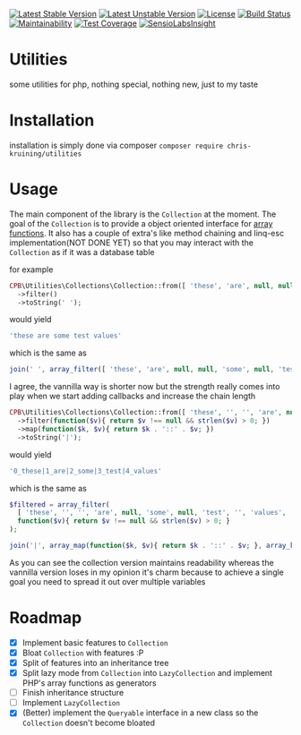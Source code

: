 [![Latest Stable Version](https://poser.pugx.org/chris-kruining/utilities/v/stable)](https://packagist.org/packages/chris-kruining/utilities)
[![Latest Unstable Version](https://poser.pugx.org/chris-kruining/utilities/v/unstable)](https://packagist.org/packages/chris-kruining/utilities)
[![License](https://poser.pugx.org/chris-kruining/utilities/license)](https://packagist.org/packages/chris-kruining/utilities)
[![Build Status](https://travis-ci.org/chris-kruining/utilities.svg?branch=master)](https://travis-ci.org/chris-kruining/utilities)
[![Maintainability](https://api.codeclimate.com/v1/badges/107d203ddf629c8f2f8f/maintainability)](https://codeclimate.com/github/chris-kruining/utilities/maintainability)
[![Test Coverage](https://api.codeclimate.com/v1/badges/107d203ddf629c8f2f8f/test_coverage)](https://codeclimate.com/github/chris-kruining/utilities/test_coverage)
[![SensioLabsInsight](https://insight.sensiolabs.com/projects/14a870b9-f364-4030-971b-048cbe19cdd5/mini.png)](https://insight.sensiolabs.com/projects/14a870b9-f364-4030-971b-048cbe19cdd5)

# Utilities
some utilities for php, nothing special, nothing new, just to my taste

# Installation
installation is simply done via composer
`composer require chris-kruining/utilities`

# Usage

The main component of the library is the `Collection` at the moment. The goal of the `Collection` is to provide a object oriented interface for [array functions](http://nl1.php.net/manual/en/ref.array.php). It also has a couple of extra's like method chaining and linq-esc implementation(NOT DONE YET) so that you may interact with the `Collection` as if it was a database table

for example
```php
CPB\Utilities\Collections\Collection::from([ 'these', 'are', null, null, 'some', null, 'test', 'values', null ])
  ->filter()
  ->toString(' ');
```

would yield
```php
'these are some test values'
```

which is the same as
```php
join(' ', array_filter([ 'these', 'are', null, null, 'some', null, 'test', 'values', null ]));
```

I agree, the vannilla way is shorter now but the strength really comes into play when we start adding callbacks and increase the chain length
```php
CPB\Utilities\Collections\Collection::from([ 'these', '', '', 'are', null, 'some', null, 'test', '', 'values', '' ])
  ->filter(function($v){ return $v !== null && strlen($v) > 0; })
  ->map(function($k, $v){ return $k . '::' . $v; })
  ->toString('|');
```

would yield
```php
'0_these|1_are|2_some|3_test|4_values'
```

which is the same as
```php
$filtered = array_filter(
  [ 'these', '', '', 'are', null, 'some', null, 'test', '', 'values', '' ], 
  function($v){ return $v !== null && strlen($v) > 0; }
);

join('|', array_map(function($k, $v){ return $k . '::' . $v; }, array_keys($filtered), $filtered));
```

As you can see the collection version maintains readability whereas the vannilla version loses in my opinion it's charm because to achieve a single goal you need to spread it out over multiple variables

# Roadmap

- [X] Implement basic features to `Collection`
- [X] Bloat `Collection` with features :P
- [X] Split of features into an inheritance tree
- [X] Split lazy mode from `Collection` into `LazyCollection` and implement PHP's array functions as generators
- [ ] Finish inheritance structure
- [ ] Implement `LazyCollection`
- [X] (Better) implement the `Queryable` interface in a new class so the `Collection` doesn't become bloated 
